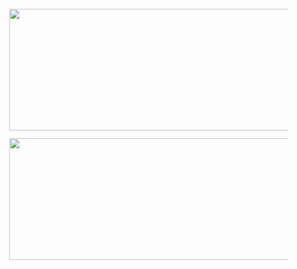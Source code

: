 <p align="center">
  <img width="600" height="220" src="https://github-readme-stats.vercel.app/api?username=Latip176&show_icons=true&theme=chartreuse-dark&locale=id">
</p>
<p align="center">
  <img width="600" height="220" src="https://github-readme-stats.vercel.app/api/top-langs/?username=Latip176&layout=compact&theme=chartreuse-dark">
</p>
